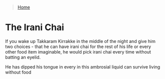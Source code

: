 >[Home](../README.md)

# The Irani Chai

If you wake up Takkaram Kirrakke in the middle of the night and give him  two choices - that he can have irani chai for the rest of his life or every other food item imaginable, he would pick irani chai every time without batting an eyelid.

He has dipped his tongue in every in this ambrosial liquid 
can survive living without food
